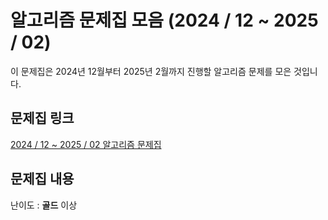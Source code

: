 
# 알고리즘 문제집 모음 (2024 / 12 ~ 2025 / 02)

이 문제집은 2024년 12월부터 2025년 2월까지 진행할 알고리즘 문제를 모은 것입니다.

## 문제집 링크
[2024 / 12 ~ 2025 / 02 알고리즘 문제집](https://www.acmicpc.net/workbook/view/7698)

## 문제집 내용

난이도 : **골드** 이상
